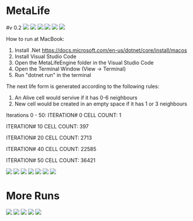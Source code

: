 # MetaLife

#v 0.2
![](https://youtu.be/g4uKRQw9PjY)
![](img/f1.png)
![](img/f2.png)
![](img/f3.png)
![](img/f4.png)
![](img/f5.png)


How to run at MacBook: 
1. Install .Net https://docs.microsoft.com/en-us/dotnet/core/install/macos
2. Install Visual Studio Code
3. Open the MetaLifeEngine folder in the Visual Studio Code
4. Open the Terminal Window (View -> Terminal)
5. Run "dotnet run" in the terminal

The next life form is generated according to the following rules:
1. An Alive cell would servive if it has 0-6 neighbours 
2. New cell would be created in an empty space if it has 1 or 3 neighbours 

Iterations 0 - 50:
ITERATION# 0 CELL COUNT: 1

ITERATION# 10 CELL COUNT: 397

ITERATION# 20 CELL COUNT: 2713

ITERATION# 40 CELL COUNT: 22585

ITERATION# 50 CELL COUNT: 36421

![](img/Crystal_Iteration_0.png)
![](img/Crystal_Iteration_10.png)
![](img/Crystal_Iteration_20.png)
![](img/Crystal_Iteration_20_2.png)
![](img/Crystal_Iteration_30.png)
![](img/Crystal_Iteration_40.png)
![](img/Crystal_Iteration_50.png)

# More Runs

![](img/ml1.png)
![](img/ml2.png)
![](img/ml3.png)
![](img/ml4.png)
![](img/ml5.png)



